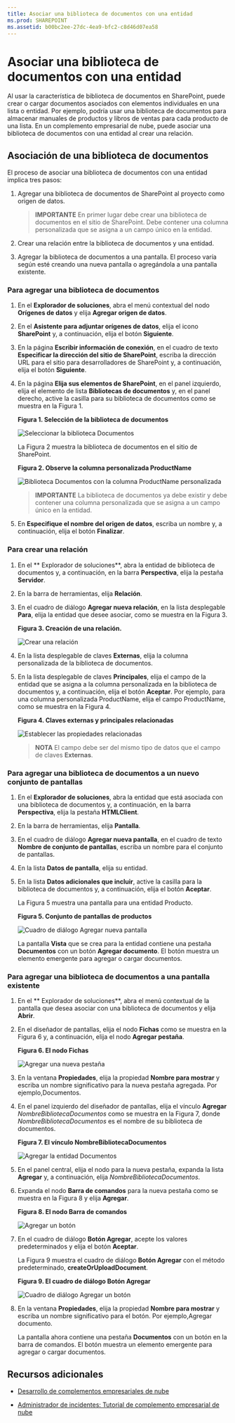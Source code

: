 ```yaml
---
title: Asociar una biblioteca de documentos con una entidad
ms.prod: SHAREPOINT
ms.assetid: b00bc2ee-27dc-4ea9-bfc2-c8d46d07ea58
---
```



# Asociar una biblioteca de documentos con una entidad
Al usar la característica de biblioteca de documentos en SharePoint, puede crear o cargar documentos asociados con elementos individuales en una lista o entidad. Por ejemplo, podría usar una biblioteca de documentos para almacenar manuales de productos y libros de ventas para cada producto de una lista. En un complemento empresarial de nube, puede asociar una biblioteca de documentos con una entidad al crear una relación.
## Asociación de una biblioteca de documentos

El proceso de asociar una biblioteca de documentos con una entidad implica tres pasos:
  
    
    

1. Agregar una biblioteca de documentos de SharePoint al proyecto como origen de datos.
    
    > **IMPORTANTE**
      > En primer lugar debe crear una biblioteca de documentos en el sitio de SharePoint. Debe contener una columna personalizada que se asigna a un campo único en la entidad. 
2. Crear una relación entre la biblioteca de documentos y una entidad.
    
  
3. Agregar la biblioteca de documentos a una pantalla. El proceso varía según esté creando una nueva pantalla o agregándola a una pantalla existente.
    
  

### Para agregar una biblioteca de documentos


1. En el **Explorador de soluciones**, abra el menú contextual del nodo **Orígenes de datos** y elija **Agregar origen de datos**.
    
  
2. En el **Asistente para adjuntar orígenes de datos**, elija el icono **SharePoint** y, a continuación, elija el botón **Siguiente**.
    
  
3. En la página **Escribir información de conexión**, en el cuadro de texto **Especificar la dirección del sitio de SharePoint**, escriba la dirección URL para el sitio para desarrolladores de SharePoint y, a continuación, elija el botón **Siguiente**.
    
  
4. En la página **Elija sus elementos de SharePoint**, en el panel izquierdo, elija el elemento de lista **Bibliotecas de documentos** y, en el panel derecho, active la casilla para su biblioteca de documentos como se muestra en la Figura 1.
    
   **Figura 1. Selección de la biblioteca de documentos**

  

     ![Seleccionar la biblioteca Documentos](images/CBADocLibrary.PNG)
  

    La Figura 2 muestra la biblioteca de documentos en el sitio de SharePoint.
    

   **Figura 2. Observe la columna personalizada ProductName**

  

     ![Biblioteca Documentos con la columna ProductName personalizada](images/CBADocLibrary2.PNG)
  

    
    > **IMPORTANTE**
      > La biblioteca de documentos ya debe existir y debe contener una columna personalizada que se asigna a un campo único en la entidad. 
5. En **Especifique el nombre del origen de datos**, escriba un nombre y, a continuación, elija el botón **Finalizar**.
    
  

### Para crear una relación


1. En el ** Explorador de soluciones**, abra la entidad de biblioteca de documentos y, a continuación, en la barra **Perspectiva**, elija la pestaña **Servidor**.
    
  
2. En la barra de herramientas, elija **Relación**.
    
  
3. En el cuadro de diálogo **Agregar nueva relación**, en la lista desplegable **Para**, elija la entidad que desee asociar, como se muestra en la Figura 3.
    
   **Figura 3. Creación de una relación.**

  

     ![Crear una relación](images/CBARelationship.PNG)
  

  

  
4. En la lista desplegable de claves **Externas**, elija la columna personalizada de la biblioteca de documentos.
    
  
5. En la lista desplegable de claves **Principales**, elija el campo de la entidad que se asigna a la columna personalizada en la biblioteca de documentos y, a continuación, elija el botón **Aceptar**. Por ejemplo, para una columna personalizada ProductName, elija el campo ProductName, como se muestra en la Figura 4.
    
   **Figura 4. Claves externas y principales relacionadas**

  

     ![Establecer las propiedades relacionadas](images/CBARelationship2.PNG)
  

    
    > **NOTA**
      > El campo debe ser del mismo tipo de datos que el campo de claves **Externas**. 

### Para agregar una biblioteca de documentos a un nuevo conjunto de pantallas


1. En el **Explorador de soluciones**, abra la entidad que está asociada con una biblioteca de documentos y, a continuación, en la barra **Perspectiva**, elija la pestaña **HTMLClient**.
    
  
2. En la barra de herramientas, elija **Pantalla**.
    
  
3. En el cuadro de diálogo **Agregar nueva pantalla**, en el cuadro de texto **Nombre de conjunto de pantallas**, escriba un nombre para el conjunto de pantallas.
    
  
4. En la lista **Datos de pantalla**, elija su entidad.
    
  
5. En la lista **Datos adicionales que incluir**, active la casilla para la biblioteca de documentos y, a continuación, elija el botón **Aceptar**.
    
    La Figura 5 muestra una pantalla para una entidad Producto.
    

   **Figura 5. Conjunto de pantallas de productos**

  

     ![Cuadro de diálogo Agregar nueva pantalla](images/CBAScreenSet.PNG)
  

    La pantalla **Vista** que se crea para la entidad contiene una pestaña **Documentos** con un botón **Agregar documento**. El botón muestra un elemento emergente para agregar o cargar documentos.
    
  

### Para agregar una biblioteca de documentos a una pantalla existente


1. En el ** Explorador de soluciones**, abra el menú contextual de la pantalla que desea asociar con una biblioteca de documentos y elija **Abrir**.
    
  
2. En el diseñador de pantallas, elija el nodo **Fichas** como se muestra en la Figura 6 y, a continuación, elija el nodo **Agregar pestaña**.
    
   **Figura 6. El nodo Fichas**

  

     ![Agregar una nueva pestaña](images/CBAAddTab.PNG)
  

  

  
3. En la ventana **Propiedades**, elija la propiedad **Nombre para mostrar** y escriba un nombre significativo para la nueva pestaña agregada. Por ejemplo,Documentos.
    
  
4. En el panel izquierdo del diseñador de pantallas, elija el vínculo **Agregar** _NombreBibliotecaDocumentos_ como se muestra en la Figura 7, donde _NombreBibliotecaDocumentos_ es el nombre de su biblioteca de documentos.
    
   **Figura 7. El vínculo NombreBibliotecaDocumentos**

  

     ![Agregar la entidad Documentos](images/CBAAddDoc.PNG)
  

  

  
5. En el panel central, elija el nodo para la nueva pestaña, expanda la lista **Agregar** y, a continuación, elija _NombreBibliotecaDocumentos_.
    
  
6. Expanda el nodo **Barra de comandos** para la nueva pestaña como se muestra en la Figura 8 y elija **Agregar**.
    
   **Figura 8. El nodo Barra de comandos**

  

     ![Agregar un botón](images/CBAAddButton.PNG)
  

  

  
7. En el cuadro de diálogo **Botón Agregar**, acepte los valores predeterminados y elija el botón **Aceptar**.
    
    La Figura 9 muestra el cuadro de diálogo **Botón Agregar** con el método predeterminado, **createOrUploadDocument**.
    

   **Figura 9. El cuadro de diálogo Botón Agregar**

  

     ![Cuadro de diálogo Agregar un botón](images/CBAAddDialog.PNG)
  

  

  
8. En la ventana **Propiedades**, elija la propiedad **Nombre para mostrar** y escriba un nombre significativo para el botón. Por ejemplo,Agregar documento.
    
    La pantalla ahora contiene una pestaña **Documentos** con un botón en la barra de comandos. El botón muestra un elemento emergente para agregar o cargar documentos.
    
  

## Recursos adicionales
<a name="bk_addresources"> </a>


-  [Desarrollo de complementos empresariales de nube](develop-cloud-business-add-ins.md)
    
  
-  [Administrador de incidentes: Tutorial de complemento empresarial de nube](incident-manager-a-cloud-business-add-in-tutorial.md)
    
  

